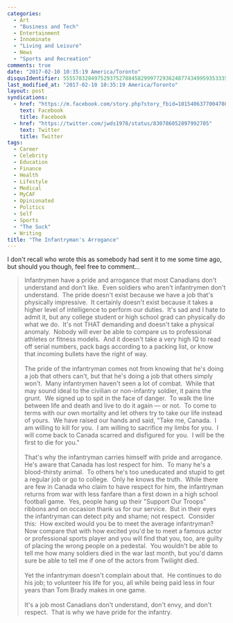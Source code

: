```yaml
---
categories:
  - Art
  - "Business and Tech"
  - Entertainment
  - Innominate
  - "Living and Leisure"
  - News
  - "Sports and Recreation"
comments: true
date: "2017-02-10 10:35:19 America/Toronto"
disqusIdentifier: 5555783284975293752788458299977293624877434995935333583954485342947798667398282759448498675223489222
last_modified_at: "2017-02-10 10:35:19 America/Toronto"
layout: post
syndications:
  - href: "https://m.facebook.com/story.php?story_fbid=10154063770047084&id=719142083"
    text: Facebook
    title: Facebook
  - href: "https://twitter.com/jwds1978/status/830786052897992705"
    text: Twitter
    title: Twitter
tags:
  - Career
  - Celebrity
  - Education
  - Finance
  - Health
  - Lifestyle
  - Medical
  - MyCAF
  - Opinionated
  - Politics
  - Self
  - Sports
  - "The Suck"
  - Writing
title: "The Infantryman's Arrogance"
---
```


<p>
  I don't recall who wrote this as somebody had sent it to me some time ago, but should you though, feel free to comment&hellip;
</p>
<!-- excerptBreak -->
<blockquote>
  Infantrymen have a pride and arrogance that most Canadians don't understand and don't like.&nbsp; Even soldiers who aren't infantrymen don't understand.&nbsp;
  The pride doesn't exist because we have a job that's physically impressive.&nbsp; It certainly doesn't exist because it takes a higher level of intelligence
  to perform our duties.&nbsp; It's sad and I hate to admit it, but any college student or high school grad can physically do what we do.&nbsp; It's not THAT
  demanding and doesn't take a physical anomaly.&nbsp; Nobody will ever be able to compare us to professional athletes or fitness models.&nbsp; And it doesn't
  take a very high IQ to read off serial numbers, pack bags according to a packing list, or know that incoming bullets have the right of way.<br />
  &nbsp;<br />
  The pride of the infantryman comes not from knowing that he's doing a job that others can't, but that he's doing a job that others simply won't.&nbsp; Many
  infantrymen haven't seen a lot of combat.&nbsp; While that may sound ideal to the civilian or non-infantry soldier, it pains the grunt.&nbsp; We signed up to
  spit in the face of danger.&nbsp; To walk the line between life and death and live to do it again &#8212; or not.&nbsp; To come to terms with our own
  mortality and let others try to take our life instead of yours.&nbsp; We have raised our hands and said, &quot;Take me, Canada.&nbsp; I am willing to kill for
  you.&nbsp; I am willing to sacrifice my limbs for you.&nbsp; I will come back to Canada scarred and disfigured for you.&nbsp; I will be the first to die for
  you.&quot;<br />
  &nbsp;<br />
  That's why the infantryman carries himself with pride and arrogance.&nbsp; He's aware that Canada has lost respect for him.&nbsp; To many he's a blood-thirsty
  animal.&nbsp; To others he's too uneducated and stupid to get a regular job or go to college.&nbsp; Only he knows the truth.&nbsp; While there are few in
  Canada who claim to have respect for him, the infantryman returns from war with less fanfare than a first down in a high school football game.&nbsp; Yes,
  people hang up their &quot;Support Our Troops&quot; ribbons and on occasion thank us for our service.&nbsp; But in their eyes the infantryman can detect pity
  and shame; not respect.&nbsp; Consider this:&nbsp; How excited would you be to meet the average infantryman?&nbsp; Now compare that with how excited you'd be
  to meet a famous actor or professional sports player and you will find that you, too, are guilty of placing the wrong people on a pedestal.&nbsp; You wouldn't
  be able to tell me how many soldiers died in the war last month, but you'd damn sure be able to tell me if one of the actors from Twilight died.<br />
  &nbsp;<br />
  Yet the infantryman doesn't complain about that.&nbsp; He continues to do his job; to volunteer his life for you, all while being paid less in four years than
  Tom Brady makes in one game.<br />
  &nbsp;<br />
  It's a job most Canadians don't understand, don't envy, and don't respect.&nbsp; That is why we have pride for the infantry.
</blockquote>
